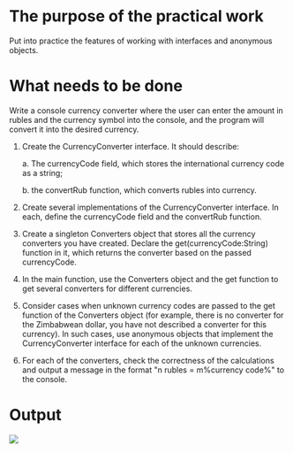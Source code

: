 # The purpose of the practical work
Put into practice the features of working with interfaces and anonymous objects.

# What needs to be done
Write a console currency converter where the user can enter the amount in rubles and the currency symbol into the console, and the program will convert it into the desired currency.
1. Create the CurrencyConverter interface. It should describe:

   a. The currencyCode field, which stores the international currency code as a string;

   b. the convertRub function, which converts rubles into currency.
3. Create several implementations of the CurrencyConverter interface. In each, define the currencyCode field and the convertRub function.
4. Create a singleton Converters object that stores all the currency converters you have created. Declare the get(currencyCode:String) function in it, which returns the converter based on the passed currencyCode.
5. In the main function, use the Converters object and the get function to get several converters for different currencies.
6. Consider cases when unknown currency codes are passed to the get function of the Converters object (for example, there is no converter for the Zimbabwean dollar, you have not described a converter for this currency). In such cases, use anonymous objects that implement the CurrencyConverter interface for each of the unknown currencies.
7. For each of the converters, check the correctness of the calculations and output a message in the format "n rubles = m%currency code%" to the console.

# Output
![](https://github.com/user-attachments/assets/10445127-3978-4472-81ff-aa4638434f41)
